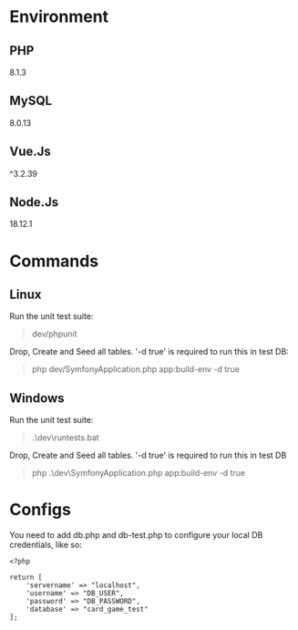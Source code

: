# Environment

## PHP

8.1.3

## MySQL

8.0.13

## Vue.Js

^3.2.39

## Node.Js

18.12.1

# Commands

## Linux
Run the unit test suite:

>dev/phpunit

Drop, Create and Seed all tables. '-d true' is required to run this in test DB:

> php dev/SymfonyApplication.php app:build-env -d true

## Windows
Run the unit test suite:

>.\dev\runtests.bat

Drop, Create and Seed all tables. '-d true' is required to run this in test DB

> php .\dev\SymfonyApplication.php app:build-env -d true

# Configs

You need to add db.php and db-test.php to configure your local DB credentials, like so:

```
<?php

return [
    'servername' => "localhost",
    'username' => "DB_USER",
    'password' => "DB_PASSWORD",
    'database' => "card_game_test"
];
```
